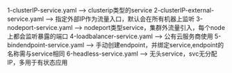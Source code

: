 1-clusterIP-service.yaml --> clusterip类型的service
2-clusterIP-external-service.yaml --> 指定外部IP作为流量入口，默认会在所有机器上监听
3-nodeport-service.yaml --> nodeport类型service，集群外流量引入，每个node上都会监听暴露的端口
4-loadbalancer-service.yaml --> 公有云服务商使用
5-bindendpoint-service.yaml --> 手动创建endpoint，并绑定service,endpoint的名称需与service相同
6-headless-service.yaml --> 无头service，svc无分配IP，多用于有状态应用
